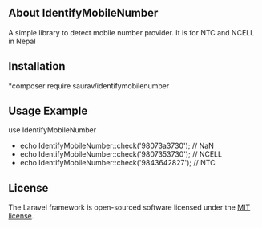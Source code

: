 ## About IdentifyMobileNumber

A simple library to detect mobile number provider. It is for NTC and NCELL in Nepal



## Installation
*composer require saurav/identifymobilenumber

## Usage Example
use IdentifyMobileNumber

* echo IdentifyMobileNumber::check('98073a3730'); // NaN
* echo IdentifyMobileNumber::check('9807353730'); // NCELL
* echo IdentifyMobileNumber::check('9843642827'); // NTC


## License

The Laravel framework is open-sourced software licensed under the [MIT license](https://opensource.org/licenses/MIT).
